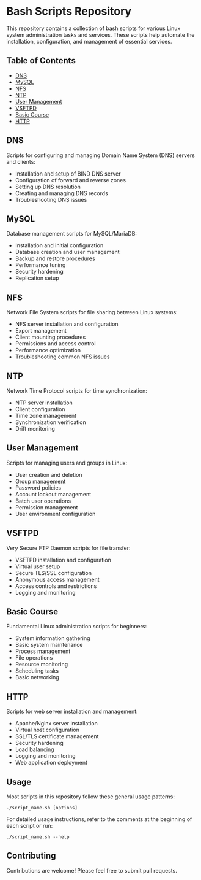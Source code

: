 # Bash Scripts Repository

This repository contains a collection of bash scripts for various Linux system administration tasks and services. These scripts help automate the installation, configuration, and management of essential services.

## Table of Contents
- [DNS](#dns)
- [MySQL](#mysql)
- [NFS](#nfs)
- [NTP](#ntp)
- [User Management](#user-management)
- [VSFTPD](#vsftpd)
- [Basic Course](#basic-course)
- [HTTP](#http)

## DNS
Scripts for configuring and managing Domain Name System (DNS) servers and clients:
- Installation and setup of BIND DNS server
- Configuration of forward and reverse zones
- Setting up DNS resolution
- Creating and managing DNS records
- Troubleshooting DNS issues

## MySQL
Database management scripts for MySQL/MariaDB:
- Installation and initial configuration
- Database creation and user management
- Backup and restore procedures
- Performance tuning
- Security hardening
- Replication setup

## NFS
Network File System scripts for file sharing between Linux systems:
- NFS server installation and configuration
- Export management
- Client mounting procedures
- Permissions and access control
- Performance optimization
- Troubleshooting common NFS issues

## NTP
Network Time Protocol scripts for time synchronization:
- NTP server installation
- Client configuration
- Time zone management
- Synchronization verification
- Drift monitoring

## User Management
Scripts for managing users and groups in Linux:
- User creation and deletion
- Group management
- Password policies
- Account lockout management
- Batch user operations
- Permission management
- User environment configuration

## VSFTPD
Very Secure FTP Daemon scripts for file transfer:
- VSFTPD installation and configuration
- Virtual user setup
- Secure TLS/SSL configuration
- Anonymous access management
- Access controls and restrictions
- Logging and monitoring

## Basic Course
Fundamental Linux administration scripts for beginners:
- System information gathering
- Basic system maintenance
- Process management
- File operations
- Resource monitoring
- Scheduling tasks
- Basic networking

## HTTP
Scripts for web server installation and management:
- Apache/Nginx server installation
- Virtual host configuration
- SSL/TLS certificate management
- Security hardening
- Load balancing
- Logging and monitoring
- Web application deployment

## Usage
Most scripts in this repository follow these general usage patterns:
```
./script_name.sh [options]
```

For detailed usage instructions, refer to the comments at the beginning of each script or run:
```
./script_name.sh --help
```

## Contributing
Contributions are welcome! Please feel free to submit pull requests.

